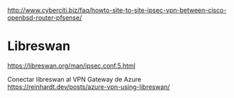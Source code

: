 <http://www.cyberciti.biz/faq/howto-site-to-site-ipsec-vpn-between-cisco-openbsd-router-pfsense/>

# Libreswan

<https://libreswan.org/man/ipsec.conf.5.html>

Conectar libreswan al VPN Gateway de Azure
<https://reinhardt.dev/posts/azure-vpn-using-libreswan/>
